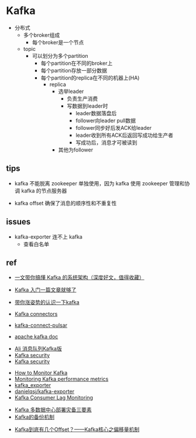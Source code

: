 # Kafka

+ 分布式    
    + 多个broker组成
        + 每个broker是一个节点
    + topic
        + 可以划分为多个partition
            + 每个partition在不同的broker上
            + 每个partition存放一部分数据
            + 每个partition的replica在不同的机器上(HA)
                + replica
                    + 选举leader
                        + 负责生产消费
                        + 写数据到leader时
                            + leader数据落盘后
                            + follower向leader pull数据
                            + follower同步好后发ACK给leader
                            + leader收到所有ACK后返回写成功给生产者
                            + 写成功后，消息才可被读到
                    + 其他为follower




## tips

+ kafka 不能脱离 zookeeper 单独使用，因为 kafka 使用 zookeeper 管理和协调 kafka 的节点服务器

+ kafka offset 确保了消息的顺序性和不重复性

## issues
+ kafka-exporter 连不上 kafka
    + 查看白名单

## ref
+ [一文带你搞懂 Kafka 的系统架构（深度好文，值得收藏）](https://www.cnblogs.com/datadance/p/16292991.html)

+ [Kafka 入门一篇文章就够了](https://juejin.im/post/5ddf5659518825782d599641)
+ [带你涨姿势的认识一下kafka](https://mp.weixin.qq.com/s?__biz=MzU2NDg0OTgyMA==&mid=2247484570&idx=1&sn=1ad1c96bc7d47b88e976cbd045baf7d7&chksm=fc45f969cb32707f882c52d7434b2c0bf2ccbbc2cd854e1dc5c203deb8ae9c1831cf216e8bad&token=674527772&lang=zh_CN#rd)
+ [Kafka connectors](https://www.confluent.io/hub/) 
+ [kafka-connect-pulsar](https://www.confluent.io/hub/riferrei/kafka-connect-pulsar)
+ [apache kafka doc](https://kafka.apache.org/documentation/)

<!-- Kafka -->
+ [Ali 消息队列Kafka版](https://help.aliyun.com/document_detail/68151.html?spm=5176.167616.1288903.btn3.118d5a1cuvUlA7)
+ [Kafka security](https://docs.confluent.io/3.0.0/kafka/security.html)
+ [Kafka security](http://kafka.apache.org/documentation.html#security_overview)

<!-- monitor -->
+ [How to Monitor Kafka](https://blog.serverdensity.com/how-to-monitor-kafka/?spm=a2c4g.11186623.2.10.5c266b04cFWFdb)
+ [Monitoring Kafka performance metrics](https://www.datadoghq.com/blog/monitoring-kafka-performance-metrics/?spm=a2c4g.11186623.2.11.5c266b04cFWFdb)
+ [kafka_exporter](https://github.com/danielqsj/kafka_exporter)
+ [danielqsj/kafka-exporter](https://hub.docker.com/r/danielqsj/kafka-exporter)
+ [Kafka Consumer Lag Monitoring](https://sematext.com/blog/kafka-consumer-lag-offsets-monitoring/)

<!-- backup -->
+ [Kafka 多数据中心部署灾备三要素](https://www.infoq.cn/article/vE2SyMz7sRSATS*BRP1d)
+ [Kafka的备份机制](https://blog.csdn.net/qq_34796981/article/details/80820302)

<!-- details -->
+ [Kafka到底有几个Offset？——Kafka核心之偏移量机制](https://developer.aliyun.com/article/935829)